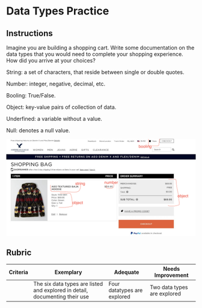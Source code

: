 # Data Types Practice

## Instructions

Imagine you are building a shopping cart. Write some documentation on the data types that you would need to complete your shopping experience. How did you arrive at your choices?

String: a set of characters, that reside between single or double quotes.

Number: integer, negative, decimal, etc.

Booling: True/False.

Object: key-value pairs of collection of data.

Underfined: a variable without a value.

Null: denotes a null value.

![shopping-cart](shopping-cart.png)

## Rubric

| Criteria | Exemplary                                                                   | Adequate                    | Needs Improvement           |
| -------- | --------------------------------------------------------------------------- | --------------------------- | --------------------------- |
|          | The six data types are listed and explored in detail, documenting their use | Four datatypes are explored | Two data types are explored |
